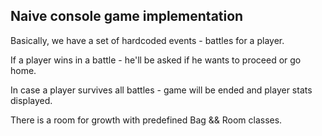 ## Naive console game implementation

Basically, we have a set of hardcoded events - battles for a player. 

If a player wins in a battle - he'll be asked if he wants to proceed or go home. 

In case a player survives all battles - game will be ended and player stats displayed. 

There is a room for growth with predefined Bag && Room classes.
